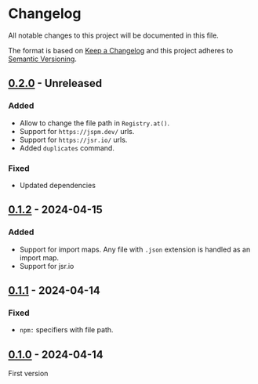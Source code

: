 # Changelog
All notable changes to this project will be documented in this file.

The format is based on [Keep a Changelog](https://keepachangelog.com/)
and this project adheres to [Semantic Versioning](https://semver.org/).

## [0.2.0] - Unreleased
### Added
- Allow to change the file path in `Registry.at()`.
- Support for `https://jspm.dev/` urls.
- Support for `https://jsr.io/` urls.
- Added `duplicates` command.

### Fixed
- Updated dependencies

## [0.1.2] - 2024-04-15
### Added
- Support for import maps. Any file with `.json` extension is handled as an import map.
- Support for jsr.io

## [0.1.1] - 2024-04-14
### Fixed
- `npm:` specifiers with file path.

## [0.1.0] - 2024-04-14
First version

[0.2.0]: https://github.com/oscarotero/nudd/compare/v0.1.2...HEAD
[0.1.2]: https://github.com/oscarotero/nudd/compare/v0.1.1...v0.1.2
[0.1.1]: https://github.com/oscarotero/nudd/compare/v0.1.0...v0.1.1
[0.1.0]: https://github.com/oscarotero/nudd/releases/tag/v0.1.0
